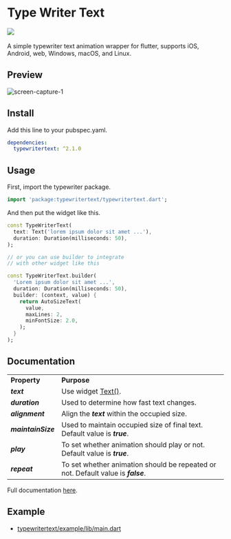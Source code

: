 # Type Writer Text

<a href='https://pub.dev/packages/typewritertext'><img src='https://img.shields.io/pub/v/typewritertext.svg?logo=flutter&color=blue&style=flat-square'/></a>\
\
A simple typewriter text animation wrapper for flutter, supports iOS, Android, web, Windows, macOS, and Linux.

## Preview

![screen-capture-_1_](https://user-images.githubusercontent.com/45191605/162557654-6e98d7be-e198-4089-bc13-6b52f7e4a6e2.gif)

## Install

Add this line to your pubspec.yaml.

```yaml
dependencies:
  typewritertext: ^2.1.0
```

## Usage

First, import the typewriter package.

```dart
import 'package:typewritertext/typewritertext.dart';
```

And then put the widget like this.

```dart
const TypeWriterText(
  text: Text('lorem ipsum dolor sit amet ...'),
  duration: Duration(milliseconds: 50),
);

// or you can use builder to integrate 
// with other widget like this

const TypeWriterText.builder(
  'Lorem ipsum dolor sit amet ...',
  duration: Duration(milliseconds: 50),
  builder: (context, value) {
    return AutoSizeText(
      value,
      maxLines: 2,
      minFontSize: 2.0,
    );
  }
);
```

## Documentation

<table>
  <tr><td><b>Property</b></td><td><b>Purpose</b></td></tr>
  <tr><td><b><i>text<i></b></td><td>Use widget <a href='https://api.flutter.dev/flutter/widgets/Text-class.html'>Text()</a>.</td></tr>
  <tr><td><b><i>duration<i></b></td><td>Used to determine how fast text changes.</td></tr>
  <tr><td><b><i>alignment<i></b></td><td>Align the <b><i>text</i></b> within the occupied size.</td></tr>
  <tr><td><b><i>maintainSize<i></b></td><td>Used to maintain occupied size of final text. Default value is <b><i>true</i></b>.</td></tr>
  <tr><td><b><i>play<i></b></td><td>To set whether animation should play or not. Default value is <b><i>true</i></b>.</td></tr>
  <tr><td><b><i>repeat<i></b></td><td>To set whether animation should be repeated or not. Default value is <b><i>false</i></b>.</td></tr>
</table>

Full documentation <a href="https://pub.dev/documentation/typewritertext/latest/typewritertext/typewritertext-library.html">here</a>.

## Example

- <a href="https://github.com/Nialixus/typewritertext/blob/master/example/lib/main.dart">typewritertext/example/lib/main.dart</a>
